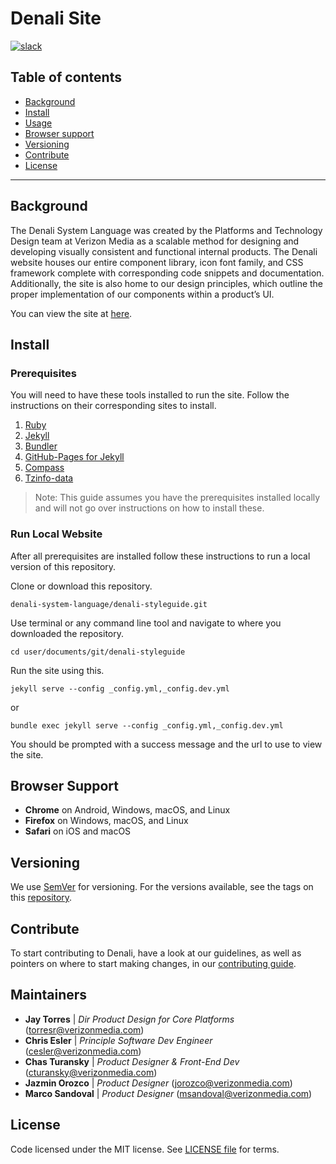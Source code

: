 # Denali Site

[![slack](https://img.shields.io/badge/slack-Denali-3570f4.svg)](https://denali-design.slack.com/app_redirect?channel=general)
<!-- ![build](https://img.shields.io/badge/build-1.2.3-brightgreen.svg) -->
## Table of contents
- [Background](#background)
- [Install](#install)
- [Usage](#run-local-website)
- [Browser support](#browser-support)
- [Versioning](#versioning)
- [Contribute](#contribute)
- [License](#license)

---

## Background
The Denali System Language was created by the Platforms and Technology Design team at Verizon Media as a scalable method for designing and developing visually consistent and functional internal products. The Denali website houses our entire component library, icon font family, and CSS framework complete with corresponding code snippets and documentation. Additionally, the site is also home to our design principles, which outline the proper implementation of our components within a product’s UI.

You can view the site at [here](https://denali.design/).

## Install

### Prerequisites
You will need to have these tools installed to run the site. Follow the instructions on their corresponding sites to install.

1. [Ruby](https://www.ruby-lang.org/)
2. [Jekyll](https://jekyllrb.com/)
3. [Bundler](https://bundler.io/)
4. [GitHub-Pages for Jekyll](https://jekyllrb.com/docs/github-pages/)
5. [Compass](http://compass-style.org/)
6. [Tzinfo-data](https://github.com/tzinfo/tzinfo-data)

> Note: This guide assumes you have the prerequisites installed locally and will not go over instructions on how to install these.

### Run Local Website
After all prerequisites are installed follow these instructions to run a local version of this repository.

Clone or download this repository.
```
denali-system-language/denali-styleguide.git
```

Use terminal or any command line tool and navigate to where you downloaded the repository.
```
cd user/documents/git/denali-styleguide
```

Run the site using this.
```
jekyll serve --config _config.yml,_config.dev.yml
```
or 
```
bundle exec jekyll serve --config _config.yml,_config.dev.yml
```

You should be prompted with a success message and the url to use to view the site.

## Browser Support
-  **Chrome** on Android, Windows, macOS, and Linux
-  **Firefox** on Windows, macOS, and Linux
-  **Safari** on iOS and macOS

## Versioning
We use [SemVer](http://semver.org/) for versioning. For the versions available, see the tags on this [repository](https://github.com/denali-design/denali-site).

## Contribute
To start contributing to Denali, have a look at our guidelines, as well as pointers on where to start making changes, in our [contributing guide](CONTRIBUTE.md).

## Maintainers
- **Jay Torres** | *Dir Product Design for Core Platforms* (torresr@verizonmedia.com)
- **Chris Esler** | *Principle Software Dev Engineer* (cesler@verizonmedia.com)
- **Chas Turansky** | *Product Designer & Front-End Dev* (cturansky@verizonmedia.com)
- **Jazmin Orozco** | *Product Designer* (jorozco@verizonmedia.com)
- **Marco Sandoval** | *Product Designer* (msandoval@verizonmedia.com)

## License
Code licensed under the MIT license. See [LICENSE file](LICENESE.md) for terms.

